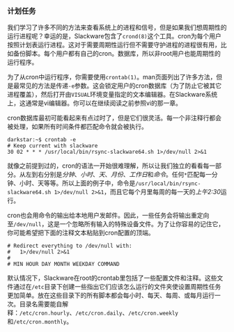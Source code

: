 ### 计划任务

我们学习了许多不同的方法来查看系统上的进程和信号，但是如果我们想周期性的运行进程呢？幸运的是，Slackware包含了`crond(8)`这个工具。cron为每个用户按照计划表运行进程。这对于需要周期性运行但不需要守护进程的进程很有用，比如备份脚本。每个用户都有自己的cron。数据库，所以非root用户也能周期性的运行程序。

为了从cron中运行程序，你需要使用`crontab(1)`。man页面列出了许多方法，但是最常见的方法是传递`-e`参数。这会锁定用户的cron数据库（为了防止它被其它进程覆盖），然后打开由`VISUAL`环境变量指定的文本编辑器。在Slackware系统上，这通常是vi编辑器。你可以在继续阅读之前参照vi的那一章。

cron数据库最初可能看起来有点过时了，但是它们很灵活。每一个非注释行都会被处理，如果所有时间条件都匹配命令就会被执行。

```
darkstar:~$ crontab -e
# Keep current with slackware
30 02 * * * /usr/local/bin/rsync-slackware64.sh 1>/dev/null 2>&1
```

就像之前提到过的，cron的语法一开始很难理解，所以让我们独立的看看每一部分。从左到右分别是*分钟*、*小时*、*天*、*月份*、*工作日*和*命令*。任何`*`匹配每一分钟、小时、天等等。所以上面的例子中，命令是`/usr/local/bin/rsync-slackware64.sh 1>/dev/null 2>&1`，而且它每个月里每周的每一天的*上午2:30*运行。

cron也会用命令的输出给本地用户发邮件。因此，一些任务会将输出重定向至`/dev/null`，这是一个忽略所有输入的特殊设备文件。为了让你容易的记住它，你可能希望把下面的注释文本粘贴到cron配置的顶端。

```
# Redirect everything to /dev/null with:
#   1>/dev/null 2>&1
#
# MIN HOUR DAY MONTH WEEKDAY COMMAND
```

默认情况下，Slackware在root的crontab里包括了一些配置文件和注释。这些文件通过在`/etc`目录下创建一些指出它们应该怎么运行的文件夹使设置周期性任务更加简单。放在这些目录下的所有脚本都会每小时、每天、每周、或每月运行一次。目录名需要能自解释：`/etc/cron.hourly`、`/etc/cron.daily`、`/etc/cron.weekly`和`/etc/cron.monthly`。

